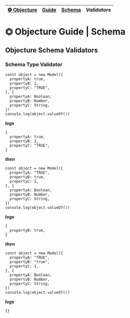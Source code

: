 | [❂ Objecture](../../../../README.md) | [Guide](../../index.md) | [Schema](../index.md) | *Validators* |
| :-- | :-- | :-- | :-- |
# ⏣ Objecture Guide \| Schema

## Objecture Schema Validators
### Schema Type Validator
```
const object = new Model({
  propertyA: true,
  propertyB: 1,
  propertyC: "TRUE",
}, {
  propertyA: Boolean,
  propertyB: Number,
  propertyC: String,
})
console.log(object.valueOf())
```
***logs***  
```
{
  propertyA: true,
  propertyB: 1,
  propertyC: "TRUE",
}
```
***then***  
```
const object = new Model({
  propertyA: "TRUE",
  propertyB: true,
  propertyC: 1,
}, {
  propertyA: Boolean,
  propertyB: Number,
  propertyC: String,
})
console.log(object.valueOf())
```
***logs***  
```
{
  propertyB: true,
}
```
***then***  
```
const object = new Model({
  propertyA: "TRUE",
  propertyB: "true",
  propertyC: 1,
}, {
  propertyA: Boolean,
  propertyB: Number,
  propertyC: String,
})
console.log(object.valueOf())
```
***logs***  
```
{}
```
